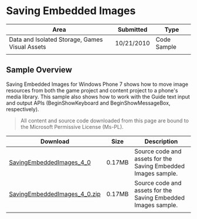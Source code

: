 # Saving Embedded Images

|Area|Submitted|Type|
|-|-|-|
Data and Isolated Storage, Games Visual Assets|10/21/2010|Code Sample
||||

## Sample Overview

Saving Embedded Images for Windows Phone 7 shows how to move image resources from both the game project and content project to a phone's media library. This sample also shows how to work with the Guide text input and output APIs (BeginShowKeyboard and BeginShowMessageBox, respectively).

> All content and source code downloaded from this page are bound to the Microsoft Permissive License (Ms-PL).

Download | Size | Description
---|---|---|
[SavingEmbeddedImages_4_0](https://github.com/simondarksidej/XNAGameStudio/tree/master/Samples/SavingEmbeddedImages_4_0) | 0.17MB | Source code and assets for the Saving Embedded Images sample.
[SavingEmbeddedImages_4_0.zip](https://github.com/simondarksidej/XNAGameStudioZips/raw/zips/SavingEmbeddedImages_4_0.zip) | 0.17MB | Source code and assets for the Saving Embedded Images sample.
||||
